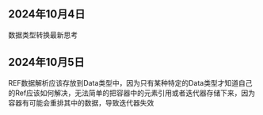 ## 2024年10月4日

数据类型转换最新思考









## 2024年10月5日

REF数据解析应该存放到Data类型中，因为只有某种特定的Data类型才知道自己的Ref应该如何解决，无法简单的把容器中的元素引用或者迭代器存储下来，因为容器有可能会重排其中的数据，导致迭代器失效